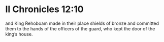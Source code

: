 # II Chronicles 12:10

and King Rehoboam made in their place shields of bronze and committed them to the hands of the officers of the guard, who kept the door of the king’s house.
